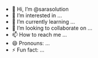 - 👋 Hi, I’m @sarasolution
- 👀 I’m interested in ...
- 🌱 I’m currently learning ...
- 💞️ I’m looking to collaborate on ...
- 📫 How to reach me ...
- 😄 Pronouns: ...
- ⚡ Fun fact: ...

<!---
sarasolution/sarasolution is a ✨ special ✨ repository because its `README.md` (this file) appears on your GitHub profile.
You can click the Preview link to take a look at your changes.
--->

